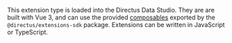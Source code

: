 This extension type is loaded into the Directus Data Studio. They are are built with Vue 3, and can use the provided [composables](/guides/extensions/app-extensions/composables) exported by the `@directus/extensions-sdk` package. Extensions can be written in JavaScript or TypeScript.
